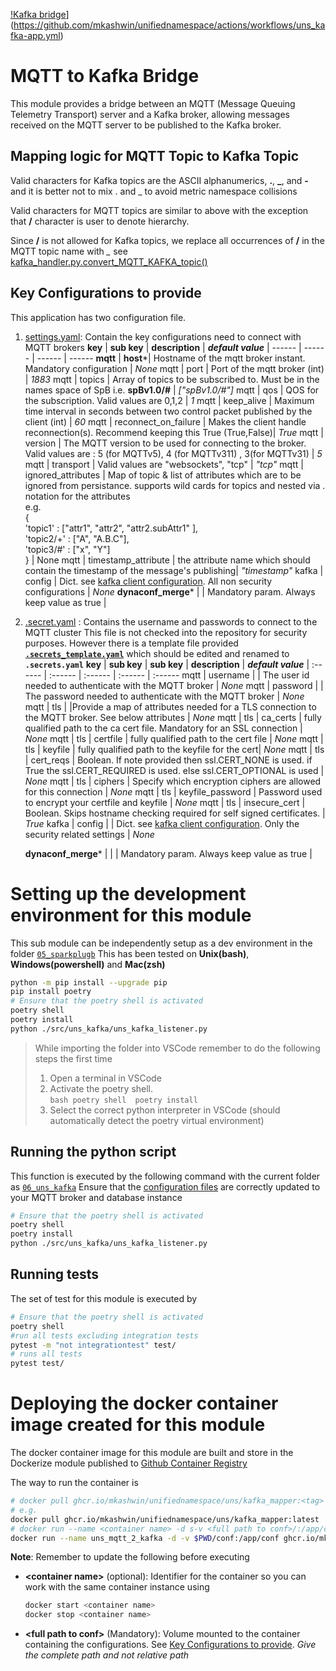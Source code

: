 [!Kafka bridge](https://github.com/mkashwin/unifiednamespace/actions/workflows/uns_kafka-app.yml/badge.svg)](https://github.com/mkashwin/unifiednamespace/actions/workflows/uns_kafka-app.yml)

# MQTT to Kafka Bridge
This module provides a bridge between an MQTT (Message Queuing Telemetry Transport) server and a Kafka broker, allowing messages received on the MQTT server to be published to the Kafka broker. 

## Mapping logic for MQTT Topic to Kafka Topic
Valid characters for Kafka topics are the ASCII alphanumerics, **.**, **_**, and **-** and it is better not to mix . and _ to avoid metric namespace collisions

Valid characters for MQTT topics are similar to above with the exception that **/** character is user to denote hierarchy.

Since  **/** is not allowed for Kafka topics, we replace all occurrences of  **/** in the MQTT topic name with *_*
see [kafka_handler.py.convert_MQTT_KAFKA_topic()](06_uns_kafka/src/uns_kafka/kafka_handler.py#convert_MQTT_KAFKA_topic)

## Key Configurations to provide
This application has two configuration file. 
1. [settings.yaml](./conf/settings.yaml):  Contain the key configurations need to connect with MQTT brokers
    **key** | **sub key** | **description**  | ***default value*** |
    ------ | ------ | ------ | ------
    **mqtt** | **host**\*| Hostname of the mqtt broker instant. Mandatory configuration | *None*
    mqtt | port | Port of the mqtt broker (int) | *1883*
    mqtt | topics | Array of topics to be subscribed to. Must be in the names space of SpB  i.e. **spBv1.0/#** | *["spBv1.0/#"]* 
    mqtt | qos | QOS for the subscription. Valid values are 0,1,2 | *1*
    mqtt | keep_alive | Maximum time interval in seconds between two control packet published by the client (int) | *60*
    mqtt | reconnect_on_failure | Makes the client handle reconnection(s). Recommend keeping this True  (True,False)| *True*
    mqtt | version | The MQTT version to be used for connecting to the broker. Valid values are : 5 (for MQTTv5), 4 (for MQTTv311) , 3(for MQTTv31) | *5*
    mqtt | transport | Valid values are "websockets", "tcp" | *"tcp"*
    mqtt | ignored_attributes | Map of topic &  list of attributes which are to be ignored from persistance. supports wild cards for topics  and nested via . notation for the attributes <br /> e.g.<br />  {<br /> 'topic1' : ["attr1", "attr2", "attr2.subAttr1" ],<br /> 'topic2/+' : ["A", "A.B.C"],<br /> 'topic3/#' : ["x", "Y"]<br /> } |  None 
    mqtt | timestamp_attribute | the attribute name which should contain the timestamp of the message's publishing| *"timestamp"*
    kafka | config  | Dict. see [kafka client configuration](https://github.com/confluentinc/librdkafka/blob/master/CONFIGURATION.md). All non security configurations | *None*
    **dynaconf_merge**\*  |  | Mandatory param. Always keep value as true  |

1. [.secret.yaml](./conf/.secrets_template.yaml) : Contains the username and passwords to connect to the MQTT cluster
    This file is not checked into the repository for security purposes. However there is a template file provided [**`.secrets_template.yaml`**](./conf/.secrets_template.yaml) which should be edited and renamed to **`.secrets.yaml`**
    **key** | **sub key** | **sub key** | **description**  | ***default value*** |
    :------ | :------ | :------ | :------ | :------
   mqtt | username | | The user id needed to authenticate with the MQTT broker | *None*
   mqtt | password | | The password needed to authenticate with the MQTT broker | *None*
   mqtt | tls | |Provide a map of attributes needed for a TLS connection to the MQTT broker. See below attributes | *None*
   mqtt | tls | ca_certs | fully qualified path to the ca cert file. Mandatory for an SSL connection | *None* 
   mqtt | tls | certfile | fully qualified path to the cert file | *None*
   mqtt | tls | keyfile | fully qualified path to the keyfile for the cert| *None*
   mqtt | tls | cert_reqs | Boolean. If note provided then  ssl.CERT_NONE is used. if True the ssl.CERT_REQUIRED is used. else ssl.CERT_OPTIONAL is used | *None*
   mqtt | tls | ciphers | Specify which encryption ciphers are allowed for this connection | *None*
   mqtt | tls | keyfile_password | Password used to encrypt your certfile and keyfile | *None*
   mqtt | tls | insecure_cert | Boolean. Skips hostname checking required for self signed certificates.  | *True*
   kafka | config | | Dict. see [kafka client configuration](https://github.com/confluentinc/librdkafka/blob/master/CONFIGURATION.md). Only the security related settings   |  *None*

   **dynaconf_merge**\*  |  | | Mandatory param. Always keep value as true  |

# Setting up the development environment for this module 
This sub module can be independently setup as a dev environment in the folder [`05_sparkplugb`](.)
This has been tested on **Unix(bash)**, **Windows(powershell)** and **Mac(zsh)**
```bash
python -m pip install --upgrade pip
pip install poetry
# Ensure that the poetry shell is activated
poetry shell 
poetry install
python ./src/uns_kafka/uns_kafka_listener.py
```
> While importing the folder into VSCode remember to do the following steps the first time
>   1. Open a terminal in VSCode
>   1. Activate the poetry shell.  
        ```bash
        poetry shell 
        poetry install
        ```    
>   1. Select the correct python interpreter in VSCode (should automatically detect the poetry virtual environment)

## Running the python script
This function is executed by the following command with the current folder as [`06_uns_kafka`](.)
Ensure that the [configuration files](./conf/) are correctly updated to your MQTT broker and database instance
```bash
# Ensure that the poetry shell is activated
poetry shell 
poetry install
python ./src/uns_kafka/uns_kafka_listener.py
```
## Running tests
The set of test for this module is executed by
```bash
# Ensure that the poetry shell is activated
poetry shell 
#run all tests excluding integration tests 
pytest -m "not integrationtest" test/
# runs all tests
pytest test/
```
# Deploying the docker container image created for this module 
The docker container image for this module are built and store in the Dockerize module published to <a href="https://github.com/mkashwin/unifiednamespace/pkgs/container/unifiednamespace%2Funs%2Fkafka_mapper">Github Container Registry</a>

The way to run the container  is
```bash
# docker pull ghcr.io/mkashwin/unifiednamespace/uns/kafka_mapper:<tag>
# e.g.
docker pull ghcr.io/mkashwin/unifiednamespace/uns/kafka_mapper:latest
# docker run --name <container name> -d s-v <full path to conf>/:/app/conf uns/kafka_mapper:<tag>
docker run --name uns_mqtt_2_kafka -d -v $PWD/conf:/app/conf ghcr.io/mkashwin/unifiednamespace/uns/kafka_mapper:latest
```
**Note**: Remember to update the following before executing 
*  **\<container name\>** (optional): Identifier for the container so you can work with the same container instance using 
   ```bash
   docker start <container name>
   docker stop <container name>
   ```
* **\<full path to conf\>** (Mandatory): Volume mounted to the container containing the configurations. See [Key Configurations to provide](#key-configurations-to-provide). *Give the complete path and not relative path*
